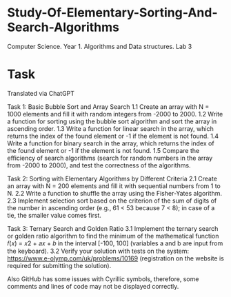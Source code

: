 # Study-Of-Elementary-Sorting-And-Search-Algorithms
Computer Science. Year 1. Algorithms and Data structures. Lab 3

# Task
Translated via ChatGPT

Task 1: Basic Bubble Sort and Array Search
1.1 Create an array with N = 1000 elements and fill it with random integers from -2000 to 2000.
1.2 Write a function for sorting using the bubble sort algorithm and sort the array in ascending order.
1.3 Write a function for linear search in the array, which returns the index of the found element or -1 if the element is not found.
1.4 Write a function for binary search in the array, which returns the index of the found element or -1 if the element is not found.
1.5 Compare the efficiency of search algorithms (search for random numbers in the array from -2000 to 2000), and test the correctness of the algorithms.

Task 2: Sorting with Elementary Algorithms by Different Criteria
2.1 Create an array with N = 200 elements and fill it with sequential numbers from 1 to N.
2.2 Write a function to shuffle the array using the Fisher-Yates algorithm.
2.3 Implement selection sort based on the criterion of the sum of digits of the number in ascending order (e.g., 61 < 53 because 7 < 8); in case of a tie, the smaller value comes first.

Task 3: Ternary Search and Golden Ratio
3.1 Implement the ternary search or golden ratio algorithm to find the minimum of the mathematical function 𝑓(𝑥) = 𝑥2 + 𝑎𝑥 + 𝑏 in the interval [-100, 100] (variables a and b are input from the keyboard).
3.2 Verify your solution with tests on the system: https://www.e-olymp.com/uk/problems/10169 (registration on the website is required for submitting the solution).

Also GitHub has some issues with Cyrillic symbols, therefore, some comments and lines of code may not be displayed correctly.

